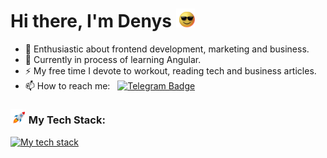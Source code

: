 # Hi there, I'm Denys <img src="gif/sunglasses.gif" width="30px">

- 🔭 Enthusiastic about frontend development, marketing and business.
- 🌱 Currently in process of learning Angular.
- ⚡ My free time I devote to workout, reading tech and business articles.
- 📫 How to reach me: &nbsp; [![Telegram Badge](https://img.shields.io/badge/-den_progman-blue?style=flat&logo=Telegram&logoColor=white)](https://t.me/den_progman)

### <img src="gif/rocket.gif" width="25"> My Tech Stack:

[![My tech stack](https://skillicons.dev/icons?i=angular,ts,rxjs,sass,webpack)](https://skillicons.dev)
